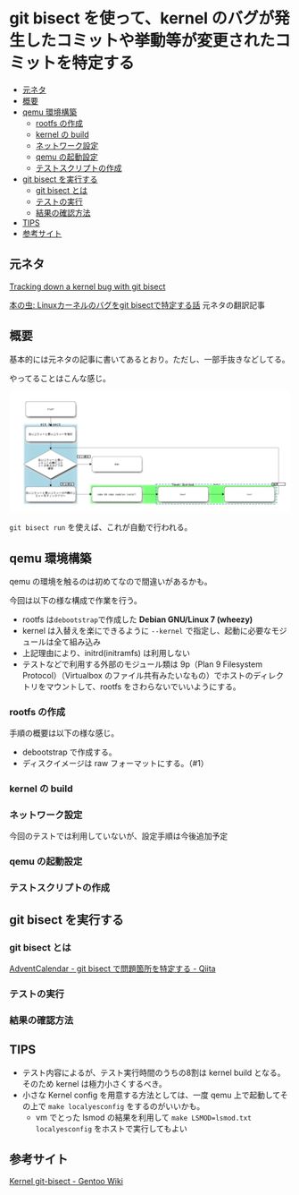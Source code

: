 # git bisect を使って、kernel のバグが発生したコミットや挙動等が変更されたコミットを特定する

* [元ネタ](#%E5%85%83%E3%83%8D%E3%82%BF)
* [概要](#%E6%A6%82%E8%A6%81)
* [qemu 環境構築](#qemu-%E7%92%B0%E5%A2%83%E6%A7%8B%E7%AF%89)
  * [rootfs の作成](#rootfs-%E3%81%AE%E4%BD%9C%E6%88%90)
  * [kernel の build](#kernel-%E3%81%AE-build)
  * [ネットワーク設定](#%E3%83%8D%E3%83%83%E3%83%88%E3%83%AF%E3%83%BC%E3%82%AF%E8%A8%AD%E5%AE%9A)
  * [qemu の起動設定](#qemu-%E3%81%AE%E8%B5%B7%E5%8B%95%E8%A8%AD%E5%AE%9A)
  * [テストスクリプトの作成](#%E3%83%86%E3%82%B9%E3%83%88%E3%82%B9%E3%82%AF%E3%83%AA%E3%83%97%E3%83%88%E3%81%AE%E4%BD%9C%E6%88%90)
* [git bisect を実行する](#git-bisect-%E3%82%92%E5%AE%9F%E8%A1%8C%E3%81%99%E3%82%8B)
  * [git bisect とは](#git-bisect-%E3%81%A8%E3%81%AF)
  * [テストの実行](#%E3%83%86%E3%82%B9%E3%83%88%E3%81%AE%E5%AE%9F%E8%A1%8C)
  * [結果の確認方法](#%E7%B5%90%E6%9E%9C%E3%81%AE%E7%A2%BA%E8%AA%8D%E6%96%B9%E6%B3%95)
* [TIPS](#tips)
* [参考サイト](#%E5%8F%82%E8%80%83%E3%82%B5%E3%82%A4%E3%83%88)

## 元ネタ

[Tracking down a kernel bug with git bisect](http://blog.oddbit.com/2014/07/21/tracking-down-a-kernel-bug-wit/)

[本の虫: Linuxカーネルのバグをgit bisectで特定する話](http://cpplover.blogspot.jp/2014/07/linuxgit-bisect.html) 元ネタの翻訳記事 

## 概要

基本的には元ネタの記事に書いてあるとおり。ただし、一部手抜きなどしてる。

やってることはこんな感じ。

![git-bisect](static/git-bisect.png)

`git bisect run` を使えば、これが自動で行われる。

## qemu 環境構築

qemu の環境を触るのは初めてなので間違いがあるかも。

今回は以下の様な構成で作業を行う。

* rootfs は`debootstrap`で作成した **Debian GNU/Linux 7 (wheezy)**
* kernel は入替えを楽にできるように `--kernel` で指定し、起動に必要なモジュールは全て組み込み
* 上記理由により、initrd(initramfs) は利用しない
* テストなどで利用する外部のモジュール類は 9p（Plan 9 Filesystem Protocol）（Virtualbox のファイル共有みたいなもの）でホストのディレクトリをマウントして、rootfs をさわらないでいいようにする。

### rootfs の作成

手順の概要は以下の様な感じ。

* debootstrap で作成する。
* ディスクイメージは raw フォーマットにする。（#1）

### kernel の build

### ネットワーク設定

今回のテストでは利用していないが、設定手順は今後追加予定

### qemu の起動設定

### テストスクリプトの作成

## git bisect を実行する

### git bisect とは

[AdventCalendar - git bisect で問題箇所を特定する - Qiita](http://qiita.com/usamik26/items/cce867b3b139ea5568a6)

### テストの実行

### 結果の確認方法

## TIPS

* テスト内容によるが、テスト実行時間のうちの8割は kernel build となる。そのため kernel は極力小さくするべき。
* 小さな Kernel config を用意する方法としては、一度 qemu 上で起動してその上で `make localyesconfig` をするのがいいかも。
  * vm でとった lsmod の結果を利用して `make LSMOD=lsmod.txt localyesconfig` をホストで実行してもよい

## 参考サイト

[Kernel git-bisect - Gentoo Wiki](http://wiki.gentoo.org/wiki/Kernel_git-bisect)
